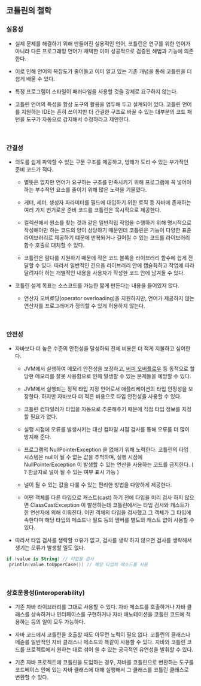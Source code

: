 ## 코틀린의 철학

### 실용성

- 실제 문제를 해결하기 위해 만들어진 실용적인 언어, 코틀린은 연구를 위한 언어가 아니라 다른 프로그래밍 언어가 채택한 이미 성공적으로 검증된 해법과 기능에 의존한다. 
 
- 이로 인해 언어의 복잡도가 줄어들고 이미 알고 있는 기존 개념을 통해 코틀린을 더 쉽게 배울 수 있다.

- 특정 프로그램이 스타일이 패러다임을 사용할 것을 강제로 요구하지 않는다.

- 코틀린 언어의 특성을 항상 도구의 활용을 염두해 두고 설계되어 있다. 코틀린 언어를 지원하는 IDE는 흔히 쓰이지만 더 간결한 구조로 바꿀 수 있는 대부분의 코드 패턴을 도구가 자동으로 감지해서 수정하라고 제안한다.

<br>

### 간결성

- 의도를 쉽게 파악할 수 있는 구문 구조를 제공하고, 방해가 도리 수 있는 부가적인 준비 코드가 적다. 

  - 별뜻은 없지만 언어가 요구하는 구조를 만족시키기 위해 프로그램에 꼭 넣어야 하는 부수적인 요소를 줄이기 위해 많은 노력을 기울였다.
  
  - 게터, 세터, 생성자 파라미터를 필드에 대입하기 위한 로직 등 자바에 존재하는 여러 가지 번거로운 준비 코드를 코틀린은 묵시적으로 제공한다. 

  - 컬렉션에서 원소를 찾는 것과 같은 일반적입 작업을 수행하기 위해 명시적으로 작성해야만 하는 코드의 양이 상당하기 때문인데 코틀린은 기능이 다양한 표준 라이브러리르 제공하기 떄문에 반복되거나
  길어질 수 있는 코드를 라이브러리 함수 호출로 대치할 수 있다.
  
  - 코틀린은 람다를 지원하기 때문에 작은 코드 블록을 라이브러리 함수에 쉽게 전달할 수 있다. 따라서 일반적인 긴으을 라이브러리 안에 캡슐화하고 작업에 따라 달려쟈아 하는 개별적인 내용을 사용자가 작성한 코드 안에 남겨둘 수 있다. 

- 코틀린 설계 목표는 소스코드를 가능한 짧게 만든다는 내용을 들어있지 않다. 

  - 연산자 오버로딩(operator overloading)을 지원하지만, 언어가 제공하지 않는 연산자를 프로그래머가 정의할 수 있게 허용하지 않는다.

<br>

### 안전성

- 자바보다 더 높은 수준의 안전성을 달성하되 전체 비용은 더 적게 지불하고 싶어한다. 

  - JVM에서 실행하여 메모리 안전성을 보장하고, [버퍼 오버플로우](https://ko.wikipedia.org/wiki/%EB%B2%84%ED%8D%BC_%EC%98%A4%EB%B2%84%ED%94%8C%EB%A1%9C) 등 동적으로 할당한 메모리를 잘못 사용함으로 인해 발생할 수 있는 문제들을 예방할 수 있다.

  - JVM에서 실행되는 정적 타입 지정 언어로서 애플리케이션의 타입 안정성을 보장한다. 하지만 자바보다 더 적은 비용으로 타입 안전성을 사용할 수 있다. 

  - 코틀린 컴파일러가 타입을 자동으로 추론해주기 때문에 직접 타입 정보를 지정할 필요가 없다. 

  - 실행 시점에 오류를 발생시키는 대신 컴파일 시점 검사를 통해 오류를 더 많이 방지해 준다.

  - 프로그램의 NullPointerException 을 없애기 위해 노력한다. 코틀린의 타입 시스템은 null이 될 수 없는 값을 추척하며, 실행 시점에 NullPointerException 이 발생할 수 있는 연산을 사용하는 코드를 금지한다. ( ? 한글자로 널이 될 수 있는 여부 표시 가능 )

  - 널이 될 수 있는 값을 다룰 수 있는 편리한 방법을 다양하게 제공한다.

  - 어떤 객체를 다른 타입으로 캐스트(cast) 하기 전에 타입을 미리 검사 하지 않으면 ClassCastException 이 발생하는데 코틀린에서는 타입 검사와 캐스트가 한 연산자에 의해 이뤄진다. 어떤 객체의 타입을 검사했고 그 객체가 그 타입에 속한다며 해당 타입의 메소드나 필드 등의 멤버를 별도의 캐스트 없이 사용할 수 있다.

 - 따라서 타입 검사를 생략할 ㅇ유가 없고, 검사를 생략 하지 않으면 검사를 생략해서 생기는 오류가 발생할 일도 없다.

 ```kotlin
 if (value is String) // 타입을 검사
  println(value.toUpperCase()) // 해당 타입의 메소드를 사용
 ```
 
 <br>
 
 ### 상호운용성(interoperability)
 
 - 기존 자바 라이브러리를 그대로 사용할 수 있다. 자바 메소드를 호출하거나 자바 클래스를 상속하거나 인터페이스를 구현하거나 자바 애노테이션을 코틀린 코드에 적용하는 등의 일이 모두 가능하다.

 - 자바 코드에서 코틀린을 호출할 때도 아무런 노력이 필요 없다. 코틀린의 클래스나 메솓를 일반적인 자바 클래스나 메소드와 똑같이 사용할 수 있다. 자바와 코틀린 코드를 프로젝트에서 원하는 대로 섞어 쓸 수 있는 궁극적인 유연성을 발휘할 수 있다.

- 기존 자바 프로젝트에 코틀린을 도입하는 경우, 자바를 코틀린으로 변환하는 도구를 코드베이스 안에 있는 자바 클래스에 대해 실행해서 그 클래스를 코틀린 클래스로 변환할 수 있다.
